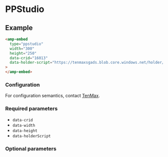 <!---
Copyright 2018 The AMP HTML Authors. All Rights Reserved.

Licensed under the Apache License, Version 2.0 (the "License");
you may not use this file except in compliance with the License.
You may obtain a copy of the License at

      http://www.apache.org/licenses/LICENSE-2.0

Unless required by applicable law or agreed to in writing, software
distributed under the License is distributed on an "AS-IS" BASIS,
WITHOUT WARRANTIES OR CONDITIONS OF ANY KIND, either express or implied.
See the License for the specific language governing permissions and
limitations under the License.
-->

# PPStudio

## Example

```html
<amp-embed
  type="ppstudio"
  width="300"
  height="250"
  data-crid="16013"
  data-holder-script="https://tenmaxsgads.blob.core.windows.net/holder/16013_f9742d8d6d22.js"
>
</amp-embed>
```

### Configuration

For configuration semantics, contact [TenMax](https://www.tenmax.io/en/).

### Required parameters

- `data-crid`
- `data-width`
- `data-height`
- `data-holderScript`

### Optional parameters

